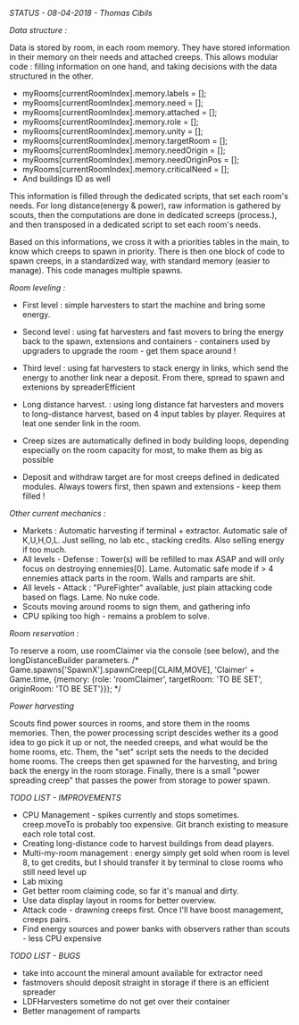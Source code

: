 *STATUS - 08-04-2018 - Thomas Cibils*


*Data structure :*

Data is stored by room, in each room memory. They have stored information in their memory on their needs and attached creeps. This allows modular code : filling information on one hand, and taking decisions with the data structured in the other.

 - myRooms[currentRoomIndex].memory.labels = [];
 - myRooms[currentRoomIndex].memory.need = [];
 - myRooms[currentRoomIndex].memory.attached = [];
 - myRooms[currentRoomIndex].memory.role = [];
 - myRooms[currentRoomIndex].memory.unity = [];
 - myRooms[currentRoomIndex].memory.targetRoom = [];
 - myRooms[currentRoomIndex].memory.needOrigin = [];
 - myRooms[currentRoomIndex].memory.needOriginPos = [];
 - myRooms[currentRoomIndex].memory.criticalNeed = [];
 - And buildings ID as well

This information is filled through the dedicated scripts, that set each room's needs. 
For long distance(energy & power), raw information is gathered by scouts, then the computations are done in dedicated screeps (process.), and then transposed in a dedicated script to set each room's needs.
 
Based on this informations, we cross it with a priorities tables in the main, to know which creeps to spawn in priority. There is then one block of code to spawn creeps, in a standardized way, with standard memory (easier to manage). This code manages multiple spawns.
 

*Room leveling :*

 - First level : simple harvesters to start the machine and bring some energy.
 - Second level : using fat harvesters and fast movers to bring the energy back to the spawn, extensions and containers - containers used by upgraders to upgrade the room - get them space around !
 - Third level : using fat harvesters to stack energy in links, which send the energy to another link near a deposit. From there, spread to spawn and extenions by spreaderEfficient
 - Long distance harvest. : using long distance fat harvesters and movers to long-distance harvest, based on 4 input tables by player. Requires at leat one sender link in the room.

 - Creep sizes are automatically defined in body building loops, depending especially on the room capacity for most, to make them as big as possible
 - Deposit and withdraw target are for most creeps defined in dedicated modules. Always towers first, then spawn and extensions - keep them filled !

*Other current mechanics :*
 - Markets : Automatic harvesting if terminal + extractor. Automatic sale of K,U,H,O,L. Just selling, no lab etc., stacking credits. Also selling energy if too much.
 - All levels - Defense : Tower(s) will be refilled to max ASAP and will only focus on destroying ennemies[0]. Lame. Automatic safe mode if > 4 ennemies attack parts in the room. Walls and ramparts are shit.
 - All levels - Attack  : "PureFighter" available, just plain attacking code based on flags. Lame. No nuke code.
 - Scouts moving around rooms to sign them, and gathering info
 - CPU spiking too high - remains a problem to solve.


*Room reservation :* 

To reserve a room, use roomClaimer via the console (see below), and the longDistanceBuilder parameters.
/*
Game.spawns['SpawnX'].spawnCreep([CLAIM,MOVE], 'Claimer' + Game.time,  {memory: {role: 'roomClaimer', targetRoom: 'TO BE SET', originRoom: 'TO BE SET'}});
*/


*Power harvesting*

Scouts find power sources in rooms, and store them in the rooms memories. 
Then, the power processing script descides wether its a good idea to go pick it up or not, the needed creeps, and what would be the home rooms, etc.
Them, the "set" script sets the needs to the decided home rooms. The creeps then get spawned for the harvesting, and bring back the energy in the room storage.
Finally, there is a small "power spreading creep" that passes the power from storage to power spawn.


*TODO LIST - IMPROVEMENTS*
 - CPU Management - spikes currently and stops sometimes. creep.moveTo is probably too expensive. Git branch existing to measure each role total cost.
 - Creating long-distance code to harvest buildings from dead players.
 - Multi-my-room management : energy simply get sold when room is level 8, to get credits, but I should transfer it by terminal to close rooms who still need level up
 - Lab mixing
 - Get better room claiming code, so far it's manual and dirty.
 - Use data display layout in rooms for better overview.
 - Attack code - drawning creeps first. Once I'll have boost management, creeps pairs.
 - Find energy sources and power banks with observers rather than scouts - less CPU expensive

*TODO LIST - BUGS*
 - take into account the mineral amount available for extractor need
 - fastmovers should deposit straight in storage if there is an efficient spreader
 - LDFHarvesters sometime do not get over their container
 - Better management of ramparts